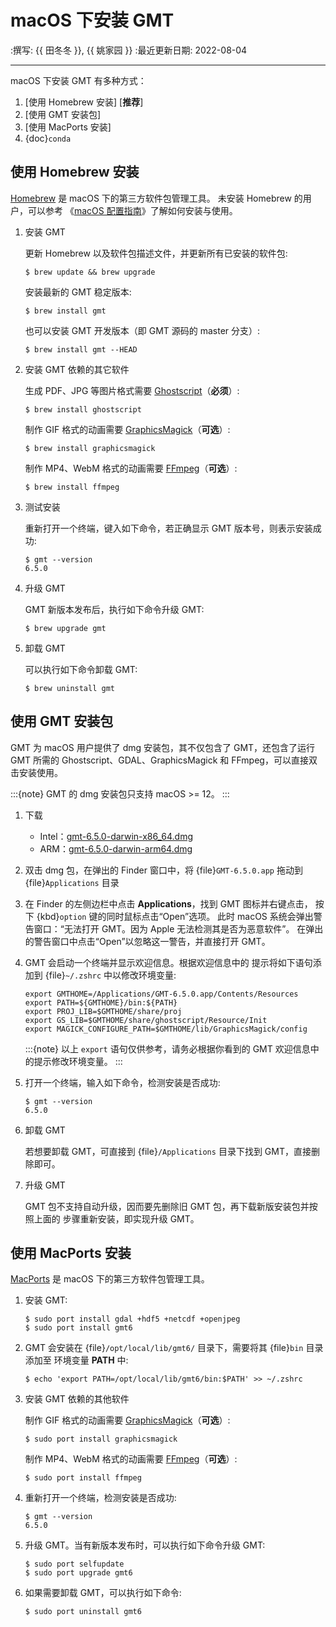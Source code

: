 # macOS 下安装 GMT

:撰写: {{ 田冬冬 }}, {{ 姚家园 }}
:最近更新日期: 2022-08-04

---

macOS 下安装 GMT 有多种方式：

1. [使用 Homebrew 安装] \[**推荐**\]
2. [使用 GMT 安装包]
3. [使用 MacPorts 安装]
4. {doc}`conda`

## 使用 Homebrew 安装

[Homebrew](https://brew.sh/) 是 macOS 下的第三方软件包管理工具。
未安装 Homebrew 的用户，可以参考
《[macOS 配置指南](https://seismo-learn.org/seismology101/computer/macos-setup/#homebrew)》了解如何安装与使用。

1. 安装 GMT

   更新 Homebrew 以及软件包描述文件，并更新所有已安装的软件包:

   ```
   $ brew update && brew upgrade
   ```

   安装最新的 GMT 稳定版本:

   ```
   $ brew install gmt
   ```

   也可以安装 GMT 开发版本（即 GMT 源码的 master 分支）:

   ```
   $ brew install gmt --HEAD
   ```

2. 安装 GMT 依赖的其它软件

   生成 PDF、JPG 等图片格式需要 [Ghostscript](https://www.ghostscript.com/)（**必须**）:

   ```
   $ brew install ghostscript
   ```

   制作 GIF 格式的动画需要 [GraphicsMagick](http://www.graphicsmagick.org/)（**可选**）:

   ```
   $ brew install graphicsmagick
   ```

   制作 MP4、WebM 格式的动画需要 [FFmpeg](https://ffmpeg.org/)（**可选**）:

   ```
   $ brew install ffmpeg
   ```

3. 测试安装

   重新打开一个终端，键入如下命令，若正确显示 GMT 版本号，则表示安装成功:

   ```
   $ gmt --version
   6.5.0
   ```

4. 升级 GMT

   GMT 新版本发布后，执行如下命令升级 GMT:

   ```
   $ brew upgrade gmt
   ```

5. 卸载 GMT

   可以执行如下命令卸载 GMT:

   ```
   $ brew uninstall gmt
   ```

## 使用 GMT 安装包

GMT 为 macOS 用户提供了 dmg 安装包，其不仅包含了 GMT，还包含了运行 GMT 所需的
Ghostscript、GDAL、GraphicsMagick 和 FFmpeg，可以直接双击安装使用。

:::{note}
GMT 的 dmg 安装包只支持 macOS >= 12。
:::

1. 下载

   - Intel：[gmt-6.5.0-darwin-x86_64.dmg](http://mirrors.ustc.edu.cn/gmt/bin/gmt-6.5.0-darwin-x86_64.dmg)
   - ARM：[gmt-6.5.0-darwin-arm64.dmg](http://mirrors.ustc.edu.cn/gmt/bin/gmt-6.5.0-darwin-arm64.dmg)

2. 双击 dmg 包，在弹出的 Finder 窗口中，将 {file}`GMT-6.5.0.app` 拖动到 {file}`Applications` 目录

3. 在 Finder 的左侧边栏中点击 **Applications**，找到 GMT 图标并右键点击，
   按下 {kbd}`option` 键的同时鼠标点击“Open”选项。
   此时 macOS 系统会弹出警告窗口：“无法打开 GMT。因为 Apple 无法检测其是否为恶意软件”。
   在弹出的警告窗口中点击“Open”以忽略这一警告，并直接打开 GMT。

4. GMT 会启动一个终端并显示欢迎信息。根据欢迎信息中的
   提示将如下语句添加到 {file}`~/.zshrc` 中以修改环境变量:

   ```
   export GMTHOME=/Applications/GMT-6.5.0.app/Contents/Resources
   export PATH=${GMTHOME}/bin:${PATH}
   export PROJ_LIB=$GMTHOME/share/proj
   export GS_LIB=$GMTHOME/share/ghostscript/Resource/Init
   export MAGICK_CONFIGURE_PATH=$GMTHOME/lib/GraphicsMagick/config
   ```

   :::{note}
   以上 `export` 语句仅供参考，请务必根据你看到的 GMT 欢迎信息中的提示修改环境变量。
   :::

5. 打开一个终端，输入如下命令，检测安装是否成功:

   ```
   $ gmt --version
   6.5.0
   ```

6. 卸载 GMT

   若想要卸载 GMT，可直接到 {file}`/Applications` 目录下找到 GMT，直接删除即可。

7. 升级 GMT

   GMT 包不支持自动升级，因而要先删除旧 GMT 包，再下载新版安装包并按照上面的
   步骤重新安装，即实现升级 GMT。

## 使用 MacPorts 安装

[MacPorts](https://www.macports.org/) 是 macOS 下的第三方软件包管理工具。

1. 安装 GMT:

   ```
   $ sudo port install gdal +hdf5 +netcdf +openjpeg
   $ sudo port install gmt6
   ```

2. GMT 会安装在 {file}`/opt/local/lib/gmt6/` 目录下，需要将其 {file}`bin` 目录添加至
   环境变量 **PATH** 中:

   ```
   $ echo 'export PATH=/opt/local/lib/gmt6/bin:$PATH' >> ~/.zshrc
   ```

3. 安装 GMT 依赖的其他软件

   制作 GIF 格式的动画需要 [GraphicsMagick](http://www.graphicsmagick.org/)（**可选**）:

   ```
   $ sudo port install graphicsmagick
   ```

   制作 MP4、WebM 格式的动画需要 [FFmpeg](https://ffmpeg.org/)（**可选**）:

   ```
   $ sudo port install ffmpeg
   ```

4. 重新打开一个终端，检测安装是否成功:

   ```
   $ gmt --version
   6.5.0
   ```

5. 升级 GMT。当有新版本发布时，可以执行如下命令升级 GMT:

   ```
   $ sudo port selfupdate
   $ sudo port upgrade gmt6
   ```

6. 如果需要卸载 GMT，可以执行如下命令:

   ```
   $ sudo port uninstall gmt6
   ```
